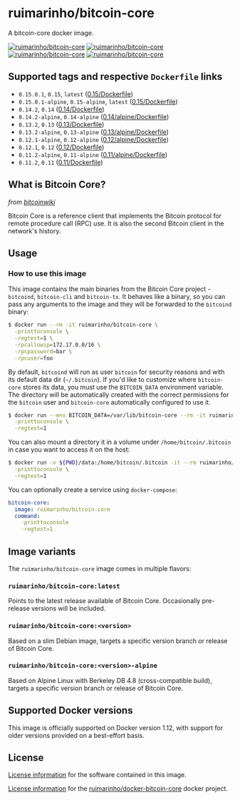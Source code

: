 # ruimarinho/bitcoin-core
A bitcoin-core docker image.

[![ruimarinho/bitcoin-core][docker-pulls-image]][docker-hub-url] [![ruimarinho/bitcoin-core][docker-stars-image]][docker-hub-url] [![ruimarinho/bitcoin-core][docker-size-image]][docker-hub-url] [![ruimarinho/bitcoin-core][docker-layers-image]][docker-hub-url]

## Supported tags and respective `Dockerfile` links
- `0.15.0.1`, `0.15`, `latest` ([0.15/Dockerfile](https://github.com/ruimarinho/docker-bitcoin-core/blob/master/0.15/Dockerfile))
- `0.15.0.1-alpine`, `0.15-alpine`, `latest` ([0.15/Dockerfile](https://github.com/ruimarinho/docker-bitcoin-core/blob/master/0.15/Dockerfile))
- `0.14.2`, `0.14` ([0.14/Dockerfile](https://github.com/ruimarinho/docker-bitcoin-core/blob/master/0.14/Dockerfile))
- `0.14.2-alpine`, `0.14-alpine` ([0.14/alpine/Dockerfile](https://github.com/ruimarinho/docker-bitcoin-core/blob/master/0.14/alpine/Dockerfile))
- `0.13.2`, `0.13` ([0.13/Dockerfile](https://github.com/ruimarinho/docker-bitcoin-core/blob/master/0.13/Dockerfile))
- `0.13.2-alpine`, `0.13-alpine` ([0.13/alpine/Dockerfile](https://github.com/ruimarinho/docker-bitcoin-core/blob/master/0.13/alpine/Dockerfile))
- `0.12.1-alpine`, `0.12-alpine` ([0.12/alpine/Dockerfile](https://github.com/ruimarinho/docker-bitcoin-core/blob/master/0.12/alpine/Dockerfile))
- `0.12.1`, `0.12` ([0.12/Dockerfile](https://github.com/ruimarinho/docker-bitcoin-core/blob/master/0.12/Dockerfile))
- `0.11.2-alpine`, `0.11-alpine` ([0.11/alpine/Dockerfile](https://github.com/ruimarinho/docker-bitcoin-core/blob/master/0.11/alpine/Dockerfile))
- `0.11.2`, `0.11` ([0.11/Dockerfile](https://github.com/ruimarinho/docker-bitcoin-core/blob/master/0.11/Dockerfile))

## What is Bitcoin Core?
_from [bitcoinwiki](https://en.bitcoin.it/wiki/Bitcoind)_

Bitcoin Core is a reference client that implements the Bitcoin protocol for remote procedure call (RPC) use. It is also the second Bitcoin client in the network's history.

## Usage
### How to use this image
This image contains the main binaries from the Bitcoin Core project - `bitcoind`, `bitcoin-cli` and `bitcoin-tx`. It behaves like a binary, so you can pass any arguments to the image and they will be forwarded to the `bitcoind` binary:

```sh
$ docker run --rm -it ruimarinho/bitcoin-core \
  -printtoconsole \
  -regtest=1 \
  -rpcallowip=172.17.0.0/16 \
  -rpcpassword=bar \
  -rpcuser=foo
```

By default, `bitcoind` will run as user `bitcoin` for security reasons and with its default data dir (`~/.bitcoin`). If you'd like to customize where `bitcoin-core` stores its data, you must use the `BITCOIN_DATA` environment variable. The directory will be automatically created with the correct permissions for the `bitcoin` user and `bitcoin-core` automatically configured to use it.

```sh
$ docker run --env BITCOIN_DATA=/var/lib/bitcoin-core --rm -it ruimarinho/bitcoin-core \
  -printtoconsole \
  -regtest=1
```

You can also mount a directory it in a volume under `/home/bitcoin/.bitcoin` in case you want to access it on the host:

```sh
$ docker run -v ${PWD}/data:/home/bitcoin/.bitcoin -it --rm ruimarinho/bitcoin-core \
  -printtoconsole \
  -regtest=1
```

You can optionally create a service using `docker-compose`:

```yml
bitcoin-core:
  image: ruimarinho/bitcoin-core
  command:
    -printtoconsole
    -regtest=1
```

## Image variants
The `ruimarinho/bitcoin-core` image comes in multiple flavors:

### `ruimarinho/bitcoin-core:latest`
Points to the latest release available of Bitcoin Core. Occasionally pre-release versions will be included.

### `ruimarinho/bitcoin-core:<version>`
Based on a slim Debian image, targets a specific version branch or release of Bitcoin Core.

### `ruimarinho/bitcoin-core:<version>-alpine`
Based on Alpine Linux with Berkeley DB 4.8 (cross-compatible build), targets a specific version branch or release of Bitcoin Core.

## Supported Docker versions
This image is officially supported on Docker version 1.12, with support for older versions provided on a best-effort basis.

## License
[License information](https://github.com/bitcoin/bitcoin/blob/master/COPYING) for the software contained in this image.

[License information](https://github.com/ruimarinho/docker-bitcoin-core/blob/master/LICENSE) for the [ruimarinho/docker-bitcoin-core](https://hub.docker.com/r/ruimarinho/bitcoin-core) docker project.

[docker-hub-url]: https://hub.docker.com/r/ruimarinho/bitcoin-core
[docker-layers-image]: https://img.shields.io/imagelayers/layers/ruimarinho/bitcoin-core/latest.svg?style=flat-square
[docker-pulls-image]: https://img.shields.io/docker/pulls/ruimarinho/bitcoin-core.svg?style=flat-square
[docker-size-image]: https://img.shields.io/imagelayers/image-size/ruimarinho/bitcoin-core/latest.svg?style=flat-square
[docker-stars-image]: https://img.shields.io/docker/stars/ruimarinho/bitcoin-core.svg?style=flat-square
